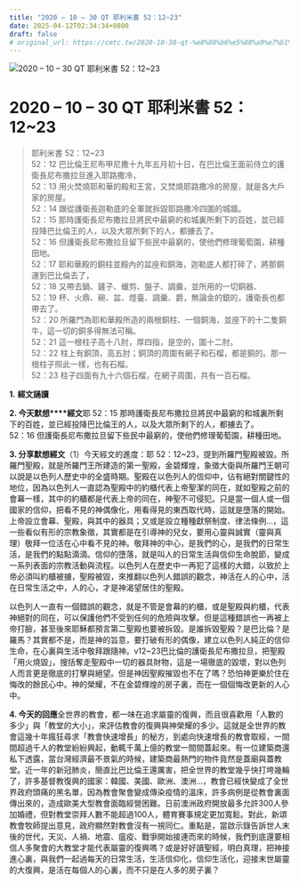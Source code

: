 ```yaml
---
title: "2020 – 10 – 30 QT 耶利米書 52：12~23"
date: 2025-04-12T02:34:34+0800
draft: false
# original_url: https://cmtc.tw/2020-10-30-qt-%e8%80%b6%e5%88%a9%e7%b1%b3%e6%9b%b8-52%ef%bc%9a1223
---
```


![2020 – 10 – 30 QT 耶利米書 52：12~23](/images/qt.jpg   "2020 – 10 – 30 QT 耶利米書 52：12~23")

# 2020 – 10 – 30 QT 耶利米書 52：12~23

> 耶利米書 52：12~23  
> 52：12 巴比倫王尼布甲尼撒十九年五月初十日，在巴比倫王面前侍立的護衛長尼布撒拉旦進入耶路撒冷，  
> 52：13 用火焚燒耶和華的殿和王宮，又焚燒耶路撒冷的房屋，就是各大戶家的房屋。  
> 52：14 跟從護衛長迦勒底的全軍就拆毀耶路撒冷四圍的城牆。  
> 52：15 那時護衛長尼布撒拉旦將民中最窮的和城裏所剩下的百姓，並已經投降巴比倫王的人，以及大眾所剩下的人，都擄去了。  
> 52：16 但護衛長尼布撒拉旦留下些民中最窮的，使他們修理葡萄園，耕種田地。  
> 52：17 耶和華殿的銅柱並殿內的盆座和銅海，迦勒底人都打碎了，將那銅運到巴比倫去了，  
> 52：18 又帶去鍋、鏟子、蠟剪、盤子、調羹，並所用的一切銅器、  
> 52：19 杯、火鼎、碗、盆、燈臺、調羹、爵，無論金的銀的，護衛長也都帶去了。  
> 52：20 所羅門為耶和華殿所造的兩根銅柱、一個銅海，並座下的十二隻銅牛，這一切的銅多得無法可稱。  
> 52：21 這一根柱子高十八肘，厚四指，是空的，圍十二肘。  
> 52：22 柱上有銅頂，高五肘；銅頂的周圍有網子和石榴，都是銅的。那一根柱子照此一樣，也有石榴。  
> 52：23 柱子四面有九十六個石榴，在網子周圍，共有一百石榴。

**1.** **經文誦讀**

**2. 今天默想****經文**耶 52：15 那時護衛長尼布撒拉旦將民中最窮的和城裏所剩下的百姓，並已經投降巴比倫王的人，以及大眾所剩下的人，都擄去了。  
52：16 但護衛長尼布撒拉旦留下些民中最窮的，使他們修理葡萄園，耕種田地。

**3. 分享默想經文**（1）今天經文的進度：耶 52：12~23，提到所羅門聖殿被毀。所羅門聖殿，就是所羅門王所建造的第一聖殿，金碧輝煌，象徵大衛與所羅門王朝可以說是以色列人歷史中的全盛時期。聖殿在以色列人的信仰中，佔有絕對關鍵性的地位，因為以色列人一直認為聖殿中的約櫃代表上帝聖潔的同在，就如聖殿之前的會幕一樣，其中的約櫃都是代表上帝的同在，神聖不可侵犯。只是當一個人或一個國家的信仰，把看不見的神偶像化，用看得見的東西取代時，這就是墮落的開始。上帝設立會幕、聖殿，與其中的器具；又或是設立種種獻祭制度、律法條例…，這一些看似有形的宗教象徵，其實都是在引導神的兒女，要用心靈與誠實（靈與真理）敬拜一位活在心中看不見的神。敬拜神的中心，是我們的心，是我們的日常生活，是我們的點點滴滴。信仰的墮落，就是叫人的日常生活與信仰生命脫節，變成一系列表面的宗教活動與流程。以色列人在歷史中一再犯了這樣的大錯，以致於上帝必須叫約櫃被擄，聖殿被毀，來推翻以色列人錯誤的觀念，神活在人的心中，活在日常生活之中，人的心，才是神渴望居住的聖殿。

以色列人一直有一個錯誤的觀念，就是不管是會幕的約櫃，或是聖殿與約櫃，代表神絕對的同在，可以保護他們不受到任何的危險與攻擊。但是這種錯誤也一再被上帝打臉，甚至後來耶穌都預言第二聖殿也要被拆毀。是誰拆毀聖殿？是巴比倫？是羅馬？其實都不是，而是神的旨意，要打破有形的偶像，建立以色列人純正的信仰生命，在心裏與生活中敬拜跟隨神。v12~23巴比倫的護衛長尼布撒拉旦，把聖殿「用火燒毀」，搜括奪走聖殿中一切的器具財物，這是一場徹底的毀壞，對以色列人而言更是徹底的打擊與絕望。但是神因聖殿摧毀也不在了嗎？恐怕神更樂於住在悔改的餘民心中。神的榮耀，不在金碧輝煌的房子裏，而在一個個悔改更新的人心中。

**4. 今天的回應**全世界的教會，都一味在追求屬靈的復興，而且很喜歡用「人數的多少」與「教堂的大小」，來評估教會的復興與神榮耀的多少。這就是全世界的教會這幾十年瘋狂尋求「教會快速增長」的秘方，到處向快速增長的教會取經，一間間超過千人的教堂紛紛興起，動輒千萬上億的教堂一間間蓋起來。有一位建築商還私下透露，當台灣經濟最不景氣的時候，建築商最熱門的物件竟然是蓋廟與蓋教堂。近一年的新冠肺炎，簡直比巴比倫王還厲害，把全世界的教堂幾乎快打垮幾輪了，許多基督教復興的國家：韓國、美國、歐洲、澳洲…，教會已經快變成了全世界政府頭痛的黑名單，因為教會聚會變成傳染疫情的溫床，許多病例是從教會裏面傳出來的，造成歐美大型教會面臨經營困難。日前澳洲政府開放最多允許300人參加婚禮，但對教堂崇拜人數不能超過100人，體育賽事規定更加寬鬆。對此，新頌教會牧師提出意見，政府顯然對教會沒有一視同仁。重點是，當啟示錄告訴世人末後的世代，天災、人禍、地震、瘟疫、戰爭開始接連而來的時候，我們到底還要相信人多聚會的大教堂才能代表屬靈的復興嗎？或是好好讀聖經，明白真理，把神接進心裏，與我們一起過每天的日常生活，生活信仰化，信仰生活化，迎接末世屬靈的大復興，是活在每個人的心裏，而不只是在人多的房子裏？